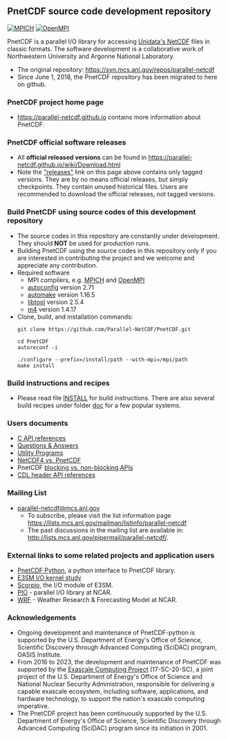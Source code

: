 ## PnetCDF source code development repository
[![MPICH](https://github.com/Parallel-NetCDF/PnetCDF/actions/workflows/ubuntu_mpich.yml/badge.svg)](https://github.com/Parallel-NetCDF/PnetCDF/actions/workflows/ubuntu_mpich.yml)
[![OpenMPI](https://github.com/Parallel-NetCDF/PnetCDF/actions/workflows/ubuntu_openmpi.yml/badge.svg)](https://github.com/Parallel-NetCDF/PnetCDF/actions/workflows/ubuntu_openmpi.yml)


PnetCDF is a parallel I/O library for accessing
[Unidata's NetCDF](http://www.unidata.ucar.edu/software/netcdf) files in
classic formats. The software development is a collaborative work of
Northwestern University and Argonne National Laboratory.

* The original repository: https://svn.mcs.anl.gov/repos/parallel-netcdf
* Since June 1, 2018, the PnetCDF repository has been migrated to
  here on github.

### PnetCDF project home page
* https://parallel-netcdf.github.io
  contains more information about PnetCDF.

### PnetCDF official software releases
* All **official released versions** can be found in
  https://parallel-netcdf.github.io/wiki/Download.html
* Note the ["releases"](https://github.com/Parallel-NetCDF/PnetCDF/releases)
  link on this page above contains only tagged versions. They are by no means
  official releases, but simply checkpoints. They contain unused historical
  files. Users are recommended to download the official releases, not tagged
  versions.

### Build PnetCDF using source codes of this development repository
* The source codes in this repository are constantly under development. They
  should **NOT** be used for production runs.
* Building PnetCDF using the source codes in this repository only if you are
  interested in contributing the project and we welcome and appreciate any
  contribution.
* Required software
  + MPI compilers, e.g. [MPICH](https://www.mpich.org) and
    [OpenMPI](https://www.open-mpi.org)
  + [autoconfig](https://www.gnu.org/software/autoconf) version 2.71
  + [automake](https://www.gnu.org/software/automake) version 1.16.5
  + [libtool](https://www.gnu.org/software/libtool) version 2.5.4
  + [m4](https://www.gnu.org/software/m4) version 1.4.17
* Clone, build, and installation commands:
  ```console
  git clone https://github.com/Parallel-NetCDF/PnetCDF.git

  cd PnetCDF
  autoreconf -i

  ./configure --prefix=/install/path --with-mpi=/mpi/path
  make install
  ```

### Build instructions and recipes
* Please read file [INSTALL](./INSTALL) for build instructions. There are also
  several build recipes under folder [doc](./doc#readme) for a few popular
  systems.

### Users documents
* [C API references](https://parallel-netcdf.github.io/doc/c-reference/pnetcdf-c/index.html)
* [Questions & Answers](https://parallel-netcdf.github.io/doc/faq.html)
* [Utility Programs](./src/utils#readme)
* [NetCDF4 vs. PnetCDF](./doc/netcdf4_vs_pnetcdf.md)
* PnetCDF [blocking vs. non-blocking APIs](./doc/blocking_vs_nonblocking.md)
* [CDL header API references](./doc/cdl_api_guide.md)

### Mailing List
* parallel-netcdf@mcs.anl.gov
  + To subscribe, please visit the list information page
    https://lists.mcs.anl.gov/mailman/listinfo/parallel-netcdf
  + The past discussions in the mailing list are available in:
    http://lists.mcs.anl.gov/pipermail/parallel-netcdf/.

### External links to some related projects and application users
* [PnetCDF Python](https://github.com/Parallel-NetCDF/PnetCDF-Python),
  a python interface to PnetCDF library.
* [E3SM I/O kernel study](https://github.com/Parallel-NetCDF/E3SM-IO)
* [Scorpio](https://github.com/E3SM-Project/scorpio), the I/O module of E3SM.
* [PIO](https://github.com/NCAR/ParallelIO) - parallel I/O library at NCAR.
* [WRF](https://github.com/wrf-model/WRF/tree/master/external/io_pnetcdf) -
  Weather Research & Forecasting Model at NCAR.


### Acknowledgements
* Ongoing development and maintenance of PnetCDF-python is supported by the
  U.S. Department of Energy's Office of Science, Scientific Discovery through
  Advanced Computing (SciDAC) program, OASIS Institute.
* From 2016 to 2023, the development and maintenance of PnetCDF was supported
  by the [Exascale Computing Project](https://www.exascaleproject.org)
  (17-SC-20-SC), a joint project of the U.S. Department of Energy's Office of
  Science and National Nuclear Security Administration, responsible for
  delivering a capable exascale ecosystem, including software, applications,
  and hardware technology, to support the nation's exascale computing
  imperative.
* The PnetCDF project has been continuously supported by the U.S. Department of
  Energy's Office of Science, Scientific Discovery through Advanced Computing
  (SciDAC) program since its initiation in 2001.



